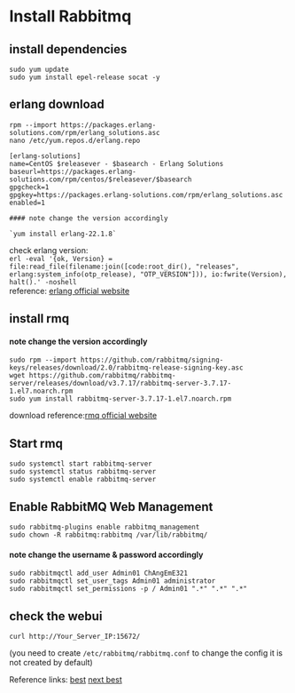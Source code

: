 # Install Rabbitmq

## install dependencies
```
sudo yum update
sudo yum install epel-release socat -y
```
## erlang download

`rpm --import https://packages.erlang-solutions.com/rpm/erlang_solutions.asc`<br>
`nano /etc/yum.repos.d/erlang.repo`
```
[erlang-solutions]
name=CentOS $releasever - $basearch - Erlang Solutions
baseurl=https://packages.erlang-solutions.com/rpm/centos/$releasever/$basearch
gpgcheck=1
gpgkey=https://packages.erlang-solutions.com/rpm/erlang_solutions.asc
enabled=1

#### note change the version accordingly

`yum install erlang-22.1.8`
```
check erlang version:<br>
```erl -eval '{ok, Version} = file:read_file(filename:join([code:root_dir(), "releases", erlang:system_info(otp_release), "OTP_VERSION"])), io:fwrite(Version), halt().' -noshell```<br>
reference: [erlang official website](https://www.erlang-solutions.com/resources/download.html)
## install rmq

#### note change the version accordingly
```
sudo rpm --import https://github.com/rabbitmq/signing-keys/releases/download/2.0/rabbitmq-release-signing-key.asc
wget https://github.com/rabbitmq/rabbitmq-server/releases/download/v3.7.17/rabbitmq-server-3.7.17-1.el7.noarch.rpm
sudo yum install rabbitmq-server-3.7.17-1.el7.noarch.rpm
```
download reference:[rmq official website](https://www.rabbitmq.com/download.html)

## Start rmq
```
sudo systemctl start rabbitmq-server
sudo systemctl status rabbitmq-server
sudo systemctl enable rabbitmq-server
```
## Enable RabbitMQ Web Management
```
sudo rabbitmq-plugins enable rabbitmq_management
sudo chown -R rabbitmq:rabbitmq /var/lib/rabbitmq/
```
#### note change the username & password accordingly
```
sudo rabbitmqctl add_user Admin01 ChAngEmE321
sudo rabbitmqctl set_user_tags Admin01 administrator
sudo rabbitmqctl set_permissions -p / Admin01 ".*" ".*" ".*"
```
## check the webui

`curl http://Your_Server_IP:15672/ `

(you need to create `/etc/rabbitmq/rabbitmq.conf` to change the config it is not created by default)

Reference links:
[best](https://portal.cloudunboxed.net/knowledgebase/46/How-to-Install-RabbitMQ-Server-on-CentOS-7.html)
[next best](https://gist.github.com/fernandoaleman/fe34e83781f222dfd8533b36a52dddcc)
